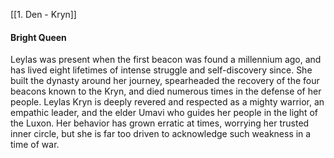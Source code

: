 [[1. Den - Kryn]]
#### Bright Queen
Leylas was present when the first beacon was found a millennium ago, and has lived eight lifetimes of intense struggle and self-discovery since. She built the dynasty around her journey, spearheaded the recovery of the four beacons known to the Kryn, and died numerous times in the defense of her people. Leylas Kryn is deeply revered and respected as a mighty warrior, an empathic leader, and the elder Umavi who guides her people in the light of the Luxon. Her behavior has grown erratic at times, worrying her trusted inner circle, but she is far too driven to acknowledge such weakness in a time of war.